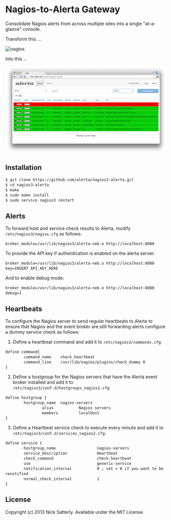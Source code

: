 Nagios-to-Alerta Gateway
========================

Consolidate Nagios alerts from across multiple sites into a single "at-a-glance" console.

Transform this ...

![nagios](/docs/images/nagios.png-v3?raw=true)

Into this ...

![alerta](/docs/images/nagios3-alerta-v3.png?raw=true)

Installation
------------

    $ git clone https://github.com/alerta/nagios3-alerta.git
    $ cd nagios3-alerta
    $ make
    $ sudo make install
    $ sudo service nagios3 restart

Alerts
------

To forward host and service check results to Alerta, modify `/etc/nagios3/nagios.cfg` as follows:
```
broker_module=/usr/lib/nagios3/alerta-neb.o http://localhost:8080
```

To provide the API key if authentication is enabled on the alerta server:
```
broker_module=/usr/lib/nagios3/alerta-neb.o http://localhost:8080 key=INSERT_API_KEY_HERE
```

And to enable debug mode:
```
broker_module=/usr/lib/nagios3/alerta-neb.o http://localhost:8080 debug=1
```

Heartbeats
----------

To configure the Nagios server to send regular heartbeats to Alerta to ensure that Nagios and the event broker are still forwarding alerts configure a dummy service check as follows:

1. Define a heartbeat command and add it to `/etc/nagios3/commands.cfg`:
```
define command{
        command_name    check_heartbeat
        command_line    /usr/lib/nagios/plugins/check_dummy 0
}
```

2. Define a hostgroup for the Nagios servers that have the Alerta event broker installed and add it to `/etc/nagios3/conf.d/hostgroups_nagios2.cfg`:
```
define hostgroup {
        hostgroup_name  nagios-servers
                alias           Nagios servers
                members         localhost
}
```

3. Define a Heartbeat service check to execute every minute and add it to `/etc/nagios3/conf.d/services_nagios2.cfg`:
```
define service {
        hostgroup_name                  nagios-servers
        service_description             Heartbeat
        check_command                   check_heartbeat
        use                             generic-service
        notification_interval           0 ; set > 0 if you want to be renotified
        normal_check_interval           1
}
```

License
-------

Copyright (c) 2013 Nick Satterly. Available under the MIT License.
